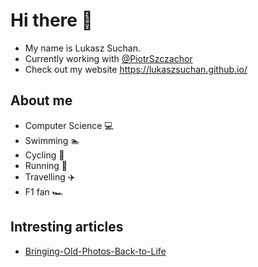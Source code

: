 # Hi there :wave:
- My name is Lukasz Suchan.
- Currently working with [@PiotrSzczachor](https://github.com/PiotrSzczachor)
- Check out my website https://lukaszsuchan.github.io/

## About me
* Computer Science :computer:
* Swimming :swimmer:
* Cycling :bicyclist:
* Running :runner:
* Travelling :airplane:
* F1 fan 🏎️

## Intresting articles
* [Bringing-Old-Photos-Back-to-Life](https://github.com/LukaszSuchan/Bringing-Old-Photos-Back-to-Life)
